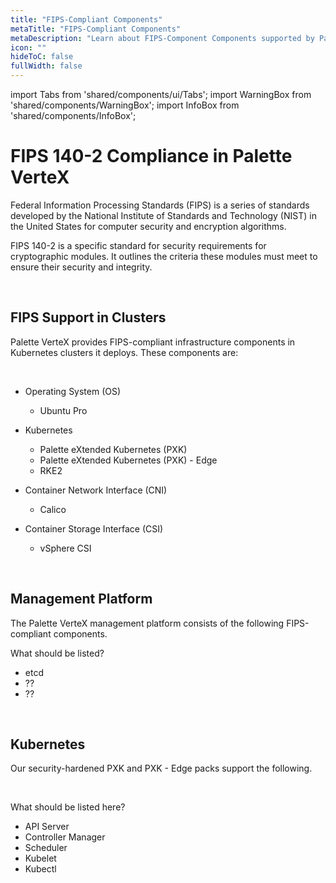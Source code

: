 ```yaml
---
title: "FIPS-Compliant Components"
metaTitle: "FIPS-Compliant Components"
metaDescription: "Learn about FIPS-Component Components supported by Palette VerteX."
icon: ""
hideToC: false
fullWidth: false
---
```


import Tabs from 'shared/components/ui/Tabs';
import WarningBox from 'shared/components/WarningBox';
import InfoBox from 'shared/components/InfoBox';


# FIPS 140-2 Compliance in Palette VerteX

Federal Information Processing Standards (FIPS) is a series of standards developed by the National Institute of Standards and Technology (NIST) in the United States for computer security and encryption algorithms. 

FIPS 140-2 is a specific standard for security requirements for cryptographic modules. It outlines the criteria these modules must meet to ensure their security and integrity. 

<br />

## FIPS Support in Clusters

Palette VerteX provides FIPS-compliant infrastructure components in Kubernetes clusters it deploys. These components are:
    
<br />

- Operating System (OS) 
  - Ubuntu Pro


- Kubernetes
  - Palette eXtended Kubernetes (PXK) 
  - Palette eXtended Kubernetes (PXK) - Edge
  - RKE2


- Container Network Interface (CNI) 
  - Calico


- Container Storage Interface (CSI)
  - vSphere CSI

<br />

## Management Platform

The Palette VerteX management platform consists of the following FIPS-compliant components. 

What should be listed?

- etcd
- ??
- ??


<br />

## Kubernetes

Our security-hardened PXK and PXK - Edge packs support the following.

<br />

What should be listed here?

- API Server
- Controller Manager
- Scheduler
- Kubelet
- Kubectl



<br />

<br />


